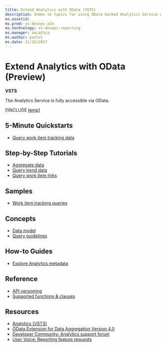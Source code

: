 ```yaml
---
title: Extend Analytics with OData (VSTS)  
description: Index to topics for using OData backed Analytics Service on VSTS  
ms.assetid:  
ms.prod: vs-devops-alm
ms.technology: vs-devops-reporting
ms.manager: aacathca
ms.author: pantal
ms.date: 11/15/2017
---
```


#  Extend Analytics with OData (Preview) 

**VSTS**  

The Analytics Service is fully accessible via OData. 

[!INCLUDE [temp](../_shared/analytics-preview.md)]  

## 5-Minute Quickstarts

- [Query work item tracking data](wit-analytics.md)
 
## Step-by-Step Tutorials
- [Aggregate data](aggregated-data-analytics.md)
- [Query trend data](querying-for-trend-data.md)
- [Query work item links](work-item-links.md)

## Samples
- [Work item tracking queries](analytics-recipes.md)

<!---
- [Build a hub extension](..\analytics\building-extension-against-analytics-service.md)
- [Build a dashboard widget extension](..\analytics\widget-extensions-against-analytics-service.md)
- [Add widget configuration to an extension](..\analytics\widget-extension-against-analytics-service-configuration.md)
-->

 
## Concepts
- [Data model](data-model-analytics-service.md)
- [Query guidelines](odata-query-guidelines.md) 


<!--
Planned:
Understand Agile process data
-->

## How-to Guides
- [Explore Analytics metadata](analytics-metadata.md) 
<!--
Use Agile process data
-->

<!--
Planned:
Build a widget that uses the Analytics Service
-->

## Reference 
- [API versioning](odata-api-version.md) 
- [Supported functions & clauses](odata-supported-features.md) 
   
## Resources
- [Analytics (VSTS)](../analytics/index.md)
- [OData Extension for Data Aggregation Version 4.0](http://docs.oasis-open.org/odata/odata-data-aggregation-ext/v4.0/cs01/odata-data-aggregation-ext-v4.0-cs01.html)
- [Developer Community: Analytics support forum](https://developercommunity.visualstudio.com/search.html?f=&type=question+OR+problem&type=question+OR+problem&c=&redirect=search%2Fsearch&sort=relevance&q=VSTS+analytics+)
- [User Voice: Reporting feature requests](https://visualstudio.uservoice.com/forums/330519-visual-studio-team-services/category/145257-dashboards-and-reporting)